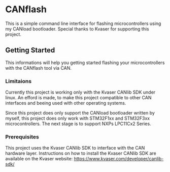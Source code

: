 # CANflash
This is a simple command line interface for flashing microcontrollers using my CANload bootloader. Special thanks to Kvaser for supporting this project. 

## Getting Started
This informations will help you getting started flashing your microcontrollers with the CANflash tool via CAN.

### Limitaions
Currently this project is working only with the Kvaser CANlib SDK under linux. An efford is made, to make this project compatible to other CAN interfaces and beeing used with other operating systems.

Since this project does only support the CANload bootloader written by myself, this project does only work with STM32F1xx and STM32F3xx microcontrollers. The next stage is to support NXPs LPC11Cx2 Series.

### Prerequisites
This project uses the Kvaser CANlib SDK to interface with the CAN hardware layer. Instructions on how to install the Kvaser CANlib SDK are available on the Kvaser website: https://www.kvaser.com/developer/canlib-sdk/

